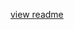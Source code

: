 [view readme](#https://github.com/nathan-websculpt/erc20-substream-2/tree/main/erc_substream_2_project)
